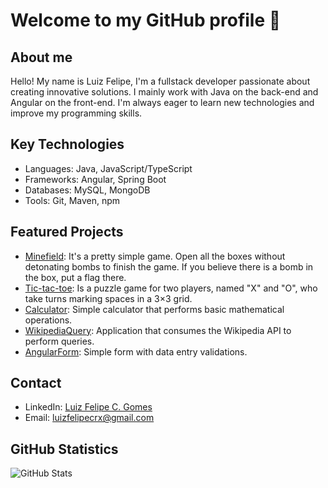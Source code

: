 # Welcome to my GitHub profile 👋

## About me
Hello! My name is Luiz Felipe, I'm a fullstack developer passionate about creating innovative solutions. I mainly work with Java on the back-end and Angular on the front-end. I'm always eager to learn new technologies and improve my programming skills.

## Key Technologies
- Languages: Java, JavaScript/TypeScript
- Frameworks: Angular, Spring Boot
- Databases: MySQL, MongoDB
- Tools: Git, Maven, npm

## Featured Projects
- [Minefield](https://github.com/lufecrx/campo-minado-swing): It's a pretty simple game. Open all the boxes without detonating bombs to finish the game. If you believe there is a bomb in the box, put a flag there.
- [Tic-tac-toe](https://github.com/lufecrx/jogo-da-velha): Is a puzzle game for two players, named "X" and "O", who take turns marking spaces in a 3×3 grid.
- [Calculator](https://github.com/lufecrx/calculadora-simples): Simple calculator that performs basic mathematical operations.
- [WikipediaQuery](https://lufecrx.github.io/residenciatic18-frontend/pages/projects/wikipedia-restapi/dist/wikipedia-restapi/browser/index.html): Application that consumes the Wikipedia API to perform queries.
- [AngularForm](https://lufecrx.github.io/residenciatic18-frontend/pages/projects/formulario/dist/formulario/browser/index.html): Simple form with data entry validations.

## Contact
- LinkedIn: [Luiz Felipe C. Gomes](https://www.linkedin.com/in/luizfelipecg/)
- Email: luizfelipecrx@gmail.com

## GitHub Statistics
![GitHub Stats](https://github-readme-stats.vercel.app/api?username=lufecrx&show_icons=true&theme=radical)

